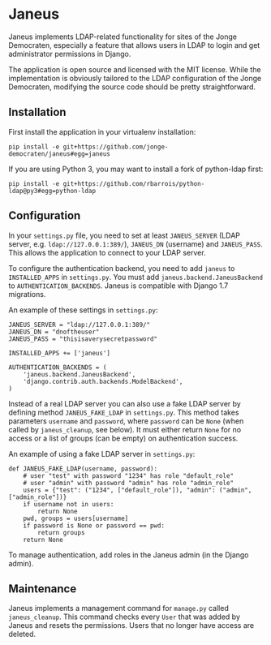 Janeus
===

Janeus implements LDAP-related functionality for sites of the Jonge Democraten, especially a feature that allows users in LDAP to login and get administrator permissions in Django.

The application is open source and licensed with the MIT license.
While the implementation is obviously tailored to the LDAP configuration of the Jonge Democraten,
modifying the source code should be pretty straightforward.

Installation
---

First install the application in your virtualenv installation:

`pip install -e git+https://github.com/jonge-democraten/janeus#egg=janeus`

If you are using Python 3, you may want to install a fork of python-ldap first:

`pip install -e git+https://github.com/rbarrois/python-ldap@py3#egg=python-ldap`

Configuration
---

In your `settings.py` file, you need to set at least `JANEUS_SERVER` (LDAP server, e.g. `ldap://127.0.0.1:389/`),
`JANEUS_DN` (username) and `JANEUS_PASS`.
This allows the application to connect to your LDAP server.

To configure the authentication backend, you need to add `janeus` to `INSTALLED_APPS` in `settings.py`.
You must add `janeus.backend.JaneusBackend` to `AUTHENTICATION_BACKENDS`.
Janeus is compatible with Django 1.7 migrations.

An example of these settings in `settings.py`:

    JANEUS_SERVER = "ldap://127.0.0.1:389/"
    JANEUS_DN = "dnoftheuser"
    JANEUS_PASS = "thisisaverysecretpassword"
    
    INSTALLED_APPS += ['janeus']
    
    AUTHENTICATION_BACKENDS = (
        'janeus.backend.JaneusBackend', 
        'django.contrib.auth.backends.ModelBackend',
    )

Instead of a real LDAP server you can also use a fake LDAP server by defining method `JANEUS_FAKE_LDAP` in `settings.py`.
This method takes parameters `username` and `password`, where `password` can be `None` (when called by `janeus_cleanup`, see below).
It must either return `None` for no access or a list of groups (can be empty) on authentication success.

An example of using a fake LDAP server in `settings.py`:

    def JANEUS_FAKE_LDAP(username, password):
        # user "test" with password "1234" has role "default_role"
        # user "admin" with password "admin" has role "admin_role"
        users = {"test": ("1234", ["default_role"]), "admin": ("admin", ["admin_role"])}
        if username not in users:
            return None
        pwd, groups = users[username]
        if password is None or password == pwd:
            return groups
        return None

To manage authentication, add roles in the Janeus admin (in the Django admin).

Maintenance
---

Janeus implements a management command for `manage.py` called `janeus_cleanup`.
This command checks every `User` that was added by Janeus and resets the permissions. Users that no longer have access are deleted.
